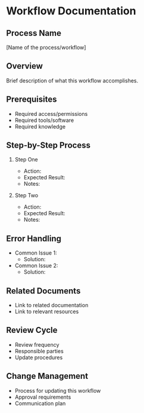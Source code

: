 # Workflow Documentation

## Process Name
[Name of the process/workflow]

## Overview
Brief description of what this workflow accomplishes.

## Prerequisites
- Required access/permissions
- Required tools/software
- Required knowledge

## Step-by-Step Process
1. Step One
   - Action:
   - Expected Result:
   - Notes:

2. Step Two
   - Action:
   - Expected Result:
   - Notes:

## Error Handling
- Common Issue 1:
  - Solution:
- Common Issue 2:
  - Solution:

## Related Documents
- Link to related documentation
- Link to relevant resources

## Review Cycle
- Review frequency
- Responsible parties
- Update procedures

## Change Management
- Process for updating this workflow
- Approval requirements
- Communication plan
